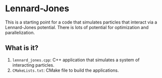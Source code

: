 # Lennard-Jones

This is a starting point for a code that simulates particles that interact
via a Lennard-Jones potential.  There is lots of potential for optimization
and parallelization.


## What is it?

1. `lennard_jones.cpp`: C++ application that simulates a system of interacting
   particles.
1. `CMakeLists.txt`: CMake file to build the applications.
